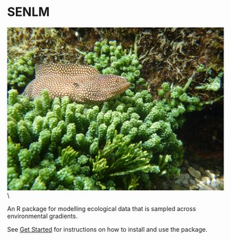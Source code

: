 # SENLM

![Photo of an eel](man/figures/eel.jpg)\ 

An R package for modelling ecological data that is sampled across environmental gradients.

See [Get Started](articles/senlm.html) for instructions on how to install and use the package.
